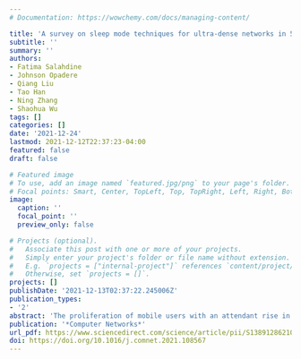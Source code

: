 ```yaml
---
# Documentation: https://wowchemy.com/docs/managing-content/

title: 'A survey on sleep mode techniques for ultra-dense networks in 5G and beyond'
subtitle: ''
summary: ''
authors:
- Fatima Salahdine
- Johnson Opadere
- Qiang Liu
- Tao Han
- Ning Zhang
- Shaohua Wu
tags: []
categories: []
date: '2021-12-24'
lastmod: 2021-12-12T22:37:23-04:00
featured: false
draft: false

# Featured image
# To use, add an image named `featured.jpg/png` to your page's folder.
# Focal points: Smart, Center, TopLeft, Top, TopRight, Left, Right, BottomLeft, Bottom, BottomRight.
image:
  caption: ''
  focal_point: ''
  preview_only: false

# Projects (optional).
#   Associate this post with one or more of your projects.
#   Simply enter your project's folder or file name without extension.
#   E.g. `projects = ["internal-project"]` references `content/project/deep-learning/index.md`.
#   Otherwise, set `projects = []`.
projects: []
publishDate: '2021-12-13T02:37:22.245006Z'
publication_types:
- '2'
abstract: 'The proliferation of mobile users with an attendant rise in energy consumption mainly at the base station has requested new ways of achieving energy efficiency in cellular networks. Many approaches have been proposed to reduce the power consumption at the base stations in response to the contribution of energy cost to the increase of OPEX of the mobile operators and the rise of the carbon footprint on global climate. As a springboard to the application of sleep mode methods in ultra-dense cellular networks, this paper provides a comprehensive survey of the base station sleep mode strategies in heterogeneous mobile networks from perspectives of modeling and algorithm design. Specifically, the sleep mode enabling strategies and sleep wake-up schemes are reviewed. The base station sleep-mode techniques in ultra-dense networks are further discussed as well as the challenges and possible solutions.'
publication: '*Computer Networks*'
url_pdf: https://www.sciencedirect.com/science/article/pii/S1389128621004801
doi: https://doi.org/10.1016/j.comnet.2021.108567
---
```

